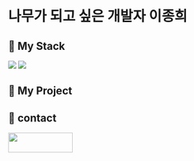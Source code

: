 # 나무가 되고 싶은 개발자 이종희

<!--
**paperlee0511/paperlee0511** is a ✨ _special_ ✨ repository because its `README.md` (this file) appears on your GitHub profile.

Here are some ideas to get you started:

- 🔭 I’m currently working on ...
- 🌱 I’m currently learning ...
- 👯 I’m looking to collaborate on ...
- 🤔 I’m looking for help with ...
- 💬 Ask me about ...
- 📫 How to reach me: ...
- 😄 Pronouns: ...
- ⚡ Fun fact: ...![bookstack](https://github.com/user-attachments/assets/10e04e2b-38af-4eca-842d-34f7782267ac)

-->

## 🔭 My Stack 
<!-- https://img.shields.io/badge/{뱃지 이름}-{뱃지 색깔}?logo={로고 이름}&logoColor={로고 색깔} -->
<!-- https://img.shields.io/badge/any_text-you_like-blue -->
<div>
  <!-- Python -->
  <img src="https://img.shields.io/badge/Python-3776AB?style=for-the-badge&logo=python&logoColor=white">
  
  <!-- C -->
  <img src="https://img.shields.io/badge/-2B2728?style=for-the-badge&logo=c&logoColor=white">
</div>

## 🏢 My Project

## 💬 contact 
<!-- 예시  
<a href="버튼을 눌렀을 때 이동할 링크" target="_blank"><img src="https://img.shields.io/badge/뱃지레이블-배경색?style=뱃지모양&logo=로고&logoColor=로고색상"/></a> 
-->

<!-- Notion -->
<a href="https://jazzy-place-65f.notion.site/Portfolio-24560eccbc4a8059aaaac301c90ad056" target="_blank">
  <img src="https://img.shields.io/badge/Notion-FFFFFF?style=for-the-badge&logo=notion&logoColor=000000" width="130" height="40"/>
</a>



